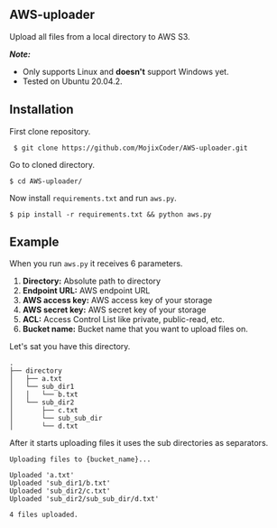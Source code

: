 ## AWS-uploader  
Upload all files from a local directory to AWS S3.  

***Note:***

 - Only supports Linux and **doesn't** support Windows yet.
 - Tested on Ubuntu 20.04.2.
 

 ## Installation
First clone repository.  

	 $ git clone https://github.com/MojixCoder/AWS-uploader.git 
Go to cloned directory.  

    $ cd AWS-uploader/  
Now install `requirements.txt` and run `aws.py`.

    $ pip install -r requirements.txt && python aws.py

 ## Example
When you run `aws.py`  it receives 6 parameters.

 1. **Directory:** Absolute path to directory
 2. **Endpoint URL:** AWS endpoint URL
 3. **AWS access key:** AWS access key of your storage
 4. **AWS secret key:**  AWS secret key of your storage
 5. **ACL:** Access Control List like private, public-read, etc.
 6. **Bucket name:** Bucket name that you want to upload files on.  

Let's sat you have this directory.   

    .
    ├── directory
	│   ├── a.txt
	│   └── sub_dir1
	│   │   └── b.txt
	│   └── sub_dir2
	│       ├── c.txt
	│       └── sub_sub_dir
	│	    └── d.txt

After it starts uploading files it uses the sub directories as separators.  

    Uploading files to {bucket_name}...

	Uploaded 'a.txt'
	Uploaded 'sub_dir1/b.txt'
	Uploaded 'sub_dir2/c.txt'
	Uploaded 'sub_dir2/sub_sub_dir/d.txt'
	
	4 files uploaded.
  
